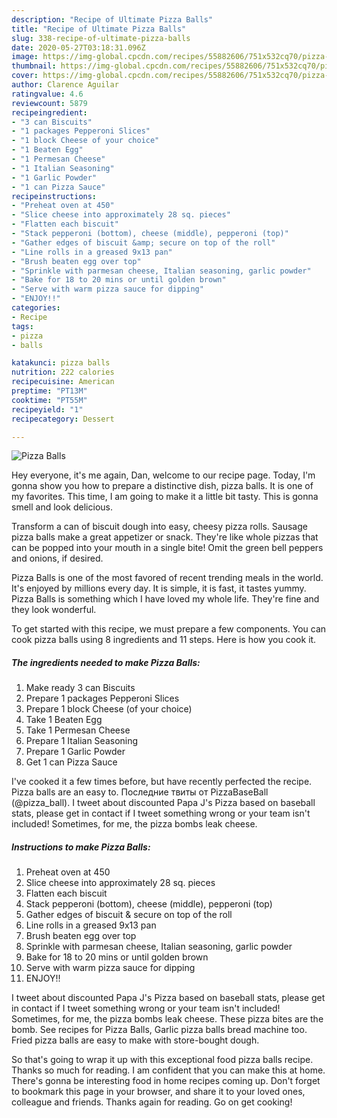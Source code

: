 ```yaml
---
description: "Recipe of Ultimate Pizza Balls"
title: "Recipe of Ultimate Pizza Balls"
slug: 338-recipe-of-ultimate-pizza-balls
date: 2020-05-27T03:18:31.096Z
image: https://img-global.cpcdn.com/recipes/55882606/751x532cq70/pizza-balls-recipe-main-photo.jpg
thumbnail: https://img-global.cpcdn.com/recipes/55882606/751x532cq70/pizza-balls-recipe-main-photo.jpg
cover: https://img-global.cpcdn.com/recipes/55882606/751x532cq70/pizza-balls-recipe-main-photo.jpg
author: Clarence Aguilar
ratingvalue: 4.6
reviewcount: 5879
recipeingredient:
- "3 can Biscuits"
- "1 packages Pepperoni Slices"
- "1 block Cheese of your choice"
- "1 Beaten Egg"
- "1 Permesan Cheese"
- "1 Italian Seasoning"
- "1 Garlic Powder"
- "1 can Pizza Sauce"
recipeinstructions:
- "Preheat oven at 450"
- "Slice cheese into approximately 28 sq. pieces"
- "Flatten each biscuit"
- "Stack pepperoni (bottom), cheese (middle), pepperoni (top)"
- "Gather edges of biscuit &amp; secure on top of the roll"
- "Line rolls in a greased 9x13 pan"
- "Brush beaten egg over top"
- "Sprinkle with parmesan cheese, Italian seasoning, garlic powder"
- "Bake for 18 to 20 mins or until golden brown"
- "Serve with warm pizza sauce for dipping"
- "ENJOY!!"
categories:
- Recipe
tags:
- pizza
- balls

katakunci: pizza balls 
nutrition: 222 calories
recipecuisine: American
preptime: "PT13M"
cooktime: "PT55M"
recipeyield: "1"
recipecategory: Dessert

---
```



![Pizza Balls](https://img-global.cpcdn.com/recipes/55882606/751x532cq70/pizza-balls-recipe-main-photo.jpg)

Hey everyone, it's me again, Dan, welcome to our recipe page. Today, I'm gonna show you how to prepare a distinctive dish, pizza balls. It is one of my favorites. This time, I am going to make it a little bit tasty. This is gonna smell and look delicious.

Transform a can of biscuit dough into easy, cheesy pizza rolls. Sausage pizza balls make a great appetizer or snack. They&#39;re like whole pizzas that can be popped into your mouth in a single bite! Omit the green bell peppers and onions, if desired.

Pizza Balls is one of the most favored of recent trending meals in the world. It's enjoyed by millions every day. It is simple, it is fast, it tastes yummy. Pizza Balls is something which I have loved my whole life. They're fine and they look wonderful.


To get started with this recipe, we must prepare a few components. You can cook pizza balls using 8 ingredients and 11 steps. Here is how you cook it.

<!--inarticleads1-->

##### The ingredients needed to make Pizza Balls:

1. Make ready 3 can Biscuits
1. Prepare 1 packages Pepperoni Slices
1. Prepare 1 block Cheese (of your choice)
1. Take 1 Beaten Egg
1. Take 1 Permesan Cheese
1. Prepare 1 Italian Seasoning
1. Prepare 1 Garlic Powder
1. Get 1 can Pizza Sauce


I&#39;ve cooked it a few times before, but have recently perfected the recipe. Pizza balls are an easy to. Последние твиты от PizzaBaseBall (@pizza_ball). I tweet about discounted Papa J&#39;s Pizza based on baseball stats, please get in contact if I tweet something wrong or your team isn&#39;t included! Sometimes, for me, the pizza bombs leak cheese. 

<!--inarticleads2-->

##### Instructions to make Pizza Balls:

1. Preheat oven at 450
1. Slice cheese into approximately 28 sq. pieces
1. Flatten each biscuit
1. Stack pepperoni (bottom), cheese (middle), pepperoni (top)
1. Gather edges of biscuit &amp; secure on top of the roll
1. Line rolls in a greased 9x13 pan
1. Brush beaten egg over top
1. Sprinkle with parmesan cheese, Italian seasoning, garlic powder
1. Bake for 18 to 20 mins or until golden brown
1. Serve with warm pizza sauce for dipping
1. ENJOY!!


I tweet about discounted Papa J&#39;s Pizza based on baseball stats, please get in contact if I tweet something wrong or your team isn&#39;t included! Sometimes, for me, the pizza bombs leak cheese. These pizza bites are the bomb. See recipes for Pizza Balls, Garlic pizza balls bread machine too. Fried pizza balls are easy to make with store-bought dough. 

So that's going to wrap it up with this exceptional food pizza balls recipe. Thanks so much for reading. I am confident that you can make this at home. There's gonna be interesting food in home recipes coming up. Don't forget to bookmark this page in your browser, and share it to your loved ones, colleague and friends. Thanks again for reading. Go on get cooking!
